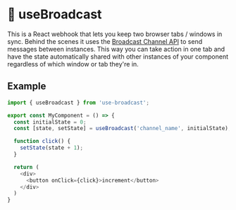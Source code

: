 # 📡 useBroadcast

This is a React webhook that lets you keep two browser tabs / windows in sync.
Behind the scenes it uses the [Broadcast Channel API](1) to send messages
between instances. This way you can take action in one tab and have the state
automatically shared with other instances of your component regardless of which
window or tab they're in. 

## Example

```javascript
import { useBroadcast } from 'use-broadcast';

export const MyComponent = () => {
  const initialState = 0;
  const [state, setState] = useBroadcast('channel_name', initialState);

  function click() {
    setState(state + 1);
  }

  return (
    <div>
      <button onClick={click}>increment</button>
    </div>
  )
}
```

[1]: [https://developer.mozilla.org/en-US/docs/Web/API/Broadcast_Channel_API
